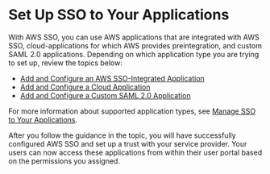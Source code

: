 # Set Up SSO to Your Applications<a name="step4"></a>

With AWS SSO, you can use AWS applications that are integrated with AWS SSO, cloud\-applications for which AWS provides preintegration, and custom SAML 2\.0 applications\. Depending on which application type you are trying to set up, review the topics below: 
+ [Add and Configure an AWS SSO\-Integrated Application](awsapps.md#awsapps-add-config-app)
+ [Add and Configure a Cloud Application](saasapps.md#saasapps-addconfigapp)
+ [Add and Configure a Custom SAML 2\.0 Application](samlapps.md#addconfigcustomapp)

For more information about supported application types, see [Manage SSO to Your Applications](manage-your-applications.md)\.

After you follow the guidance in the topic, you will have successfully configured AWS SSO and set up a trust with your service provider\. Your users can now access these applications from within their user portal based on the permissions you assigned\.